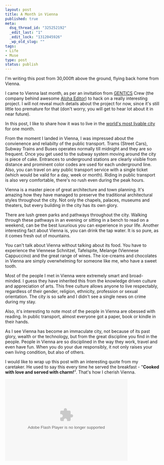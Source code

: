 ```yaml
--- 
layout: post
title: A Month in Vienna
published: true
meta: 
  dsq_thread_id: "325252192"
  _edit_last: "1"
  _edit_lock: "1312045926"
  _wp_old_slug: ""
tags: 
- Life
- Muse
type: post
status: publish
---
```

I'm writing this post from 30,000ft above the ground, flying back home from Vienna.

I came to Vienna last month, as per an invitation from <a href="http://gentics.com">GENTICS</a> Crew (the company behind awesome <a href="http://aloha-editor.org">Aloha Editor</a>) to hack on a really interesting project. I will not reveal much details about the project for now, since it's still little too premature for that (don't worry, you will get to hear lot about it in near future).

In this post, I like to share how it was to live in the <a href="http://www.mercer.com/qualityoflivingpr#City_Ranking_Tables">world's most livable city</a> for one month. 

From the moment I landed in Vienna, I was impressed about the convienence and reliabilty of the public transport. Trams (Street Cars), Subway Trains and Buses operates normally till midnight and they are so frequent. Once you get used to the subway system moving around the city is piece of cake. Entrances to underground stations are clearly visible from distance and prominent color codes are used for each underground line. Also, you can travel on any public transport service with a single ticket (which would be valid for a day, week or month). Riding in public transport is also very comfortable, there's no rush even during the peak hours. 

Vienna is a master piece of great architecture and town planning. It's amazing how they have managed to preserve the traditional architectural styles throughout the city. Not only the chapels, palaces, museums and theaters, but every building in the city has its own glory. 

There are lush green parks and pathways throughout the city. Walking through these pathways in an evening or sitting in a bench to read on a weekend, can be the best luxurious you can experience in your life. Another interesting fact about Vienna is, you can drink the tap water. It is so pure, as it comes fresh out of mountains.

You can't talk about Vienna without talking about its food. You have to experience the Viennese Schnitzel, Tafelspite, Melange (Viennese Cappuccino) and the great range of wines. The ice-creams and chocolates in Vienna are simply overwhelming for someone like me, who have a sweet tooth. 

Most of the people I met in Vienna were extremely smart and broad-minded. I guess they have inherited this from the knowledge driven culture and appreciation of arts. This free culture allows anyone to live respectably, regardless of their gender, religion, ethnicity, profession or sexual orientation. The city is so safe and I didn't see a single news on crime during my stay.

Also, it's interesting to note most of the people in Vienna are obessed with reading. In public transport, almost everyone got a paper, book or kindle in their hands.

As I see Vienna has become an immaculate city, not because of its past glory, wealth or the technology, but from the great discipline you find in the people. People in Vienna are so disciplined in the way they work, travel and even have fun. When you do your due responsibly, it not only raises your own living condition, but also of others.  

I would like to wrap up this post with an interesting quote from my caretaker. He used to say this every time he served the breakfast - "<strong>Cooked with love and served with charm!</strong>". That's how I cherish Vienna. 

<embed type="application/x-shockwave-flash" src="https://picasaweb.google.com/s/c/bin/slideshow.swf" width="400" height="267" flashvars="host=picasaweb.google.com&hl=en_US&feat=flashalbum&RGB=0x000000&feed=https%3A%2F%2Fpicasaweb.google.com%2Fdata%2Ffeed%2Fapi%2Fuser%2Fperera.lakshan%2Falbumid%2F5631287370253786705%3Falt%3Drss%26kind%3Dphoto%26authkey%3DGv1sRgCJTamfvU9fj5Cw%26hl%3Den_US" pluginspage="http://www.macromedia.com/go/getflashplayer"></embed>

